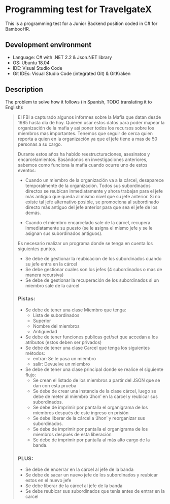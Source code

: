 # Programming test for TravelgateX
This is a programming test for a Junior Backend position coded in C# for BambooHR.

## Development environment
- Language: C# with .NET 2.2 & Json.NET library
- OS: Ubuntu 18.04
- IDE: Visual Studio Code
- Git IDEs: Visual Studio Code (integrated Git) & GitKraken

## Description
The problem to solve how it follows (in Spanish, TODO translating it to English):

>El FBI a capturado algunos informes sobre la Mafia que datan desde 1985 hasta día de hoy. Quieren usar estos datos para poder mapear la organización de la mafia y así poner todos los recursos sobre los miembros mas importantes. Tenemos que seguir de cerca quien reporta a quien en la organización ya que el jefe tiene a mas de 50 personas a su cargo.
>
>Durante estos años ha habido reestructuraciones, asesinatos y encarcelamientos. Basándonos en investigaciones anteriores, sabemos como funciona la mafia cuando ocurre uno de estos eventos:
>
>* Cuando un miembro de la organización va a la cárcel, desaparece temporalmente de la organización. Todos sus subordinados directos se reubican inmediatamente y ahora trabajan para el jefe más antiguo que queda al mismo nivel que su jefe anterior. Si no existe tal jefe alternativo posible, se promociona al subordinado directo más antiguo del jefe anterior para que sea el jefe de los demás.
>
>* Cuando el miembro encarcelado sale de la cárcel, recupera inmediatamente su puesto (se le asigna el mismo jefe y se le asignan sus subordinados antiguos). 
>
>Es necesario realizar un programa donde se tenga en cuenta los siguientes puntos.
>
>* Se debe de gestionar la reubicacion de los subordinados cuando su jefe entra en la cárcel
>* Se debe gestionar cuales son los jefes (4 subordinados o mas de manera recursiva)
>* Se debe de gestionar la recuperación de los subordinados si un miembro sale de la cárcel
>
>### Pistas:
> - Se debe de tener una clase Miembro que tenga:
>   - Lista de subordinados
>   - Superior
>   -  Nombre del miembros
>   -  Antiguedad
> - Se debe de tener funciones publicas get/set que accedan a los atributos (estos deben ser privados)
> - Se debe de tener una clase Carcel que tenga los siguientes métodos:
>   - entrar: Se le pasa un miembro
>   - salir: Devuelve un miembro
> - Se debe de tener una clase principal donde se realice el siguiente flujo:
>   - Se crean el listado de los miembros a partir del JSON que se dan con esta prueba
>   - Se debe de crear una instancia de la clase cárcel, luego se debe de meter al miembro ‘Jhon’ en la cárcel y reubicar sus subordinados.
>   - Se debe de imprimir por pantalla el organigrama de los miembros después de este ingreso en prisión
>   - Se debe liberar de la cárcel a ‘Jhon’ y reorganizar sus subordinados.
>   - Se debe de imprimir por pantalla el organigrama de los miembros después de esta liberación
>   - Se debe de imprimir por pantalla al más alto cargo de la banda.
>
>### PLUS:
> - Se debe de encerrar en la cárcel al jefe de la banda
> - Se debe de sacar un nuevo jefe de los subordinados y reubicar estos en el nuevo jefe
> - Se debe liberar de la cárcel al jefe de la banda
> - Se debe reubicar sus subordinados que tenía antes de entrar en la carcel
